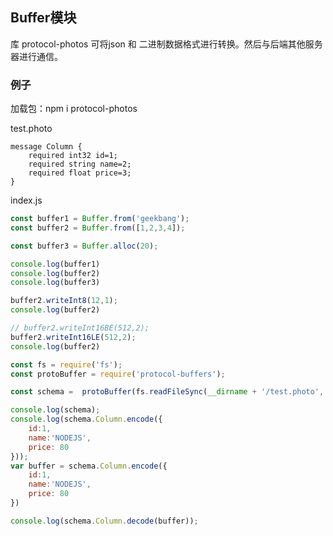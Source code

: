 ## Buffer模块

库 protocol-photos 可将json 和 二进制数据格式进行转换。然后与后端其他服务器进行通信。


### 例子

加载包：npm i protocol-photos 

test.photo
```
message Column {
    required int32 id=1;
    required string name=2;
    required float price=3;
}
```

index.js
```js
const buffer1 = Buffer.from('geekbang');
const buffer2 = Buffer.from([1,2,3,4]);

const buffer3 = Buffer.alloc(20);

console.log(buffer1)
console.log(buffer2)
console.log(buffer3)

buffer2.writeInt8(12,1);
console.log(buffer2)

// buffer2.writeInt16BE(512,2);
buffer2.writeInt16LE(512,2);
console.log(buffer2)

const fs = require('fs');
const protoBuffer = require('protocol-buffers');

const schema =  protoBuffer(fs.readFileSync(__dirname + '/test.photo', 'utf-8'));

console.log(schema);
console.log(schema.Column.encode({
    id:1,
    name:'NODEJS',
    price: 80
}));
var buffer = schema.Column.encode({
    id:1,
    name:'NODEJS',
    price: 80
})

console.log(schema.Column.decode(buffer));
```

